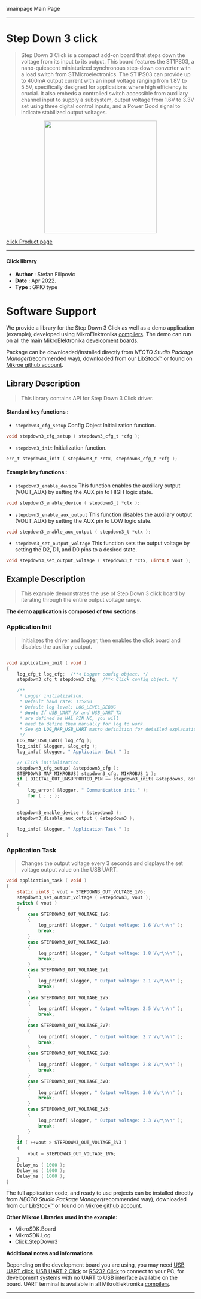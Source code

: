 \mainpage Main Page

---
# Step Down 3 click

> Step Down 3 Click is a compact add-on board that steps down the voltage from its input to its output. This board features the ST1PS03, a nano-quiescent miniaturized synchronous step-down converter with a load switch from STMicroelectronics. The ST1PS03 can provide up to 400mA output current with an input voltage ranging from 1.8V to 5.5V, specifically designed for applications where high efficiency is crucial. It also embeds a controlled switch accessible from auxiliary channel input to supply a subsystem, output voltage from 1.6V to 3.3V set using three digital control inputs, and a Power Good signal to indicate stabilized output voltages.

<p align="center">
  <img src="https://download.mikroe.com/images/click_for_ide/stepdown3_click.png" height=300px>
</p>

[click Product page](https://www.mikroe.com/step-down-3-click)

---


#### Click library

- **Author**        : Stefan Filipovic
- **Date**          : Apr 2022.
- **Type**          : GPIO type


# Software Support

We provide a library for the Step Down 3 Click
as well as a demo application (example), developed using MikroElektronika
[compilers](https://www.mikroe.com/necto-studio).
The demo can run on all the main MikroElektronika [development boards](https://www.mikroe.com/development-boards).

Package can be downloaded/installed directly from *NECTO Studio Package Manager*(recommended way), downloaded from our [LibStock&trade;](https://libstock.mikroe.com) or found on [Mikroe github account](https://github.com/MikroElektronika/mikrosdk_click_v2/tree/master/clicks).

## Library Description

> This library contains API for Step Down 3 Click driver.

#### Standard key functions :

- `stepdown3_cfg_setup` Config Object Initialization function.
```c
void stepdown3_cfg_setup ( stepdown3_cfg_t *cfg );
```

- `stepdown3_init` Initialization function.
```c
err_t stepdown3_init ( stepdown3_t *ctx, stepdown3_cfg_t *cfg );
```

#### Example key functions :

- `stepdown3_enable_device` This function enables the auxiliary output (VOUT_AUX) by setting the AUX pin to HIGH logic state.
```c
void stepdown3_enable_device ( stepdown3_t *ctx );
```

- `stepdown3_enable_aux_output` This function disables the auxiliary output (VOUT_AUX) by setting the AUX pin to LOW logic state.
```c
void stepdown3_enable_aux_output ( stepdown3_t *ctx );
```

- `stepdown3_set_output_voltage` This function sets the output voltage by setting the D2, D1, and D0 pins to a desired state.
```c
void stepdown3_set_output_voltage ( stepdown3_t *ctx, uint8_t vout );
```

## Example Description

> This example demonstrates the use of Step Down 3 click board by iterating through the entire output voltage range.

**The demo application is composed of two sections :**

### Application Init

> Initializes the driver and logger, then enables the click board and disables the auxiliary output.

```c

void application_init ( void )
{
    log_cfg_t log_cfg;  /**< Logger config object. */
    stepdown3_cfg_t stepdown3_cfg;  /**< Click config object. */

    /** 
     * Logger initialization.
     * Default baud rate: 115200
     * Default log level: LOG_LEVEL_DEBUG
     * @note If USB_UART_RX and USB_UART_TX 
     * are defined as HAL_PIN_NC, you will 
     * need to define them manually for log to work. 
     * See @b LOG_MAP_USB_UART macro definition for detailed explanation.
     */
    LOG_MAP_USB_UART( log_cfg );
    log_init( &logger, &log_cfg );
    log_info( &logger, " Application Init " );

    // Click initialization.
    stepdown3_cfg_setup( &stepdown3_cfg );
    STEPDOWN3_MAP_MIKROBUS( stepdown3_cfg, MIKROBUS_1 );
    if ( DIGITAL_OUT_UNSUPPORTED_PIN == stepdown3_init( &stepdown3, &stepdown3_cfg ) ) 
    {
        log_error( &logger, " Communication init." );
        for ( ; ; );
    }
    
    stepdown3_enable_device ( &stepdown3 );
    stepdown3_disable_aux_output ( &stepdown3 );
    
    log_info( &logger, " Application Task " );
}

```

### Application Task

> Changes the output voltage every 3 seconds and displays the set voltage output value on the USB UART.

```c
void application_task ( void )
{
    static uint8_t vout = STEPDOWN3_OUT_VOLTAGE_1V6;
    stepdown3_set_output_voltage ( &stepdown3, vout );
    switch ( vout )
    {
        case STEPDOWN3_OUT_VOLTAGE_1V6:
        {
            log_printf( &logger, " Output voltage: 1.6 V\r\n\n" );
            break;
        }
        case STEPDOWN3_OUT_VOLTAGE_1V8:
        {
            log_printf( &logger, " Output voltage: 1.8 V\r\n\n" );
            break;
        }
        case STEPDOWN3_OUT_VOLTAGE_2V1:
        {
            log_printf( &logger, " Output voltage: 2.1 V\r\n\n" );
            break;
        }
        case STEPDOWN3_OUT_VOLTAGE_2V5:
        {
            log_printf( &logger, " Output voltage: 2.5 V\r\n\n" );
            break;
        }
        case STEPDOWN3_OUT_VOLTAGE_2V7:
        {
            log_printf( &logger, " Output voltage: 2.7 V\r\n\n" );
            break;
        }
        case STEPDOWN3_OUT_VOLTAGE_2V8:
        {
            log_printf( &logger, " Output voltage: 2.8 V\r\n\n" );
            break;
        }
        case STEPDOWN3_OUT_VOLTAGE_3V0:
        {
            log_printf( &logger, " Output voltage: 3.0 V\r\n\n" );
            break;
        }
        case STEPDOWN3_OUT_VOLTAGE_3V3:
        {
            log_printf( &logger, " Output voltage: 3.3 V\r\n\n" );
            break;
        }
    }
    if ( ++vout > STEPDOWN3_OUT_VOLTAGE_3V3 )
    {
        vout = STEPDOWN3_OUT_VOLTAGE_1V6;
    }
    Delay_ms ( 1000 );
    Delay_ms ( 1000 );
    Delay_ms ( 1000 );
}
```

The full application code, and ready to use projects can be installed directly from *NECTO Studio Package Manager*(recommended way), downloaded from our [LibStock&trade;](https://libstock.mikroe.com) or found on [Mikroe github account](https://github.com/MikroElektronika/mikrosdk_click_v2/tree/master/clicks).

**Other Mikroe Libraries used in the example:**

- MikroSDK.Board
- MikroSDK.Log
- Click.StepDown3

**Additional notes and informations**

Depending on the development board you are using, you may need
[USB UART click](https://www.mikroe.com/usb-uart-click),
[USB UART 2 Click](https://www.mikroe.com/usb-uart-2-click) or
[RS232 Click](https://www.mikroe.com/rs232-click) to connect to your PC, for
development systems with no UART to USB interface available on the board. UART
terminal is available in all MikroElektronika
[compilers](https://shop.mikroe.com/compilers).

---
